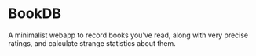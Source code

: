 # BookDB

A minimalist webapp to record books you've read, along with very precise ratings, and calculate strange statistics about them.
